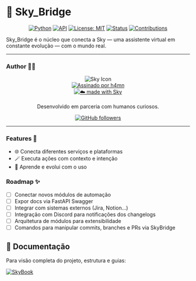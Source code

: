 # 🌉 Sky_Bridge

<div align="center">
  
[![Python](https://img.shields.io/badge/python-3.11-blue?logo=python)](https://www.python.org/)
[![API](https://img.shields.io/badge/api-SkyBridge-blueviolet?logo=fastapi)]()
[![License: MIT](https://img.shields.io/badge/License-MIT-yellow.svg)](LICENSE)
[![Status](https://img.shields.io/badge/status-evolving-brightgreen)]()
[![Contributions](https://img.shields.io/badge/contributions-welcome-orange)]()

</div>
  
Sky_Bridge é o núcleo que conecta a Sky — uma assistente virtual em constante evolução — com o mundo real.

---

### Author 👨‍💻

<div align="center">
  
![Sky Icon](https://em-content.zobj.net/thumbs/120/microsoft/319/bridge-at-night_1f309.png)
<br />
[![Assinado por h4mn](https://img.shields.io/badge/feito%20por-h4mn-black?style=flat-square&logo=github)](https://github.com/h4mn)
<br />
[![☁️ made with Sky](https://img.shields.io/badge/%E2%98%81%EF%B8%8F%20made%20with-Sky-87CEEB?style=flat-square&logo=cloud&logoColor=white)]()
<br /><br />
Desenvolvido em parceria com humanos curiosos.

[![GitHub followers](https://img.shields.io/github/followers/h4mn?style=social)](https://github.com/h4mn)

</div>

---

### Features 🚀

- 🌐 Conecta diferentes serviços e plataformas
- 🪄 Executa ações com contexto e intenção
- 🧬 Aprende e evolui com o uso

### Roadmap ✨

- [ ] Conectar novos módulos de automação
- [ ] Expor docs via FastAPI Swagger
- [ ] Integrar com sistemas externos (Jira, Notion...)
- [ ] Integração com Discord para notificações dos changelogs
- [ ] Arquitetura de módulos para extensibilidade
- [ ] Comandos para manipular commits, branches e PRs via SkyBridge

## 📖 Documentação

Para visão completa do projeto, estrutura e guias:

[![SkyBook](https://img.shields.io/badge/docs-SkyBook-blueviolet?style=for-the-badge&logo=bookstack)](./docs/index.md)
